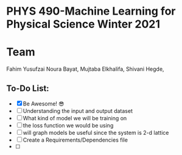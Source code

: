 # PHYS 490-Machine Learning for Physical Science Winter 2021

# Team
Fahim Yusufzai
Noura Bayat, 
Mujtaba Elkhalifa,
Shivani Hegde,


## To-Do List:

- [x] Be Awesome! 😎
- [ ] Understanding the input and output dataset
- [ ] What kind of model we will be training on
- [ ] the loss function we would be using
- [ ] will graph models be useful since the system is 2-d lattice 
- [ ] Create a Requirements/Dependencies file
- [ ]

